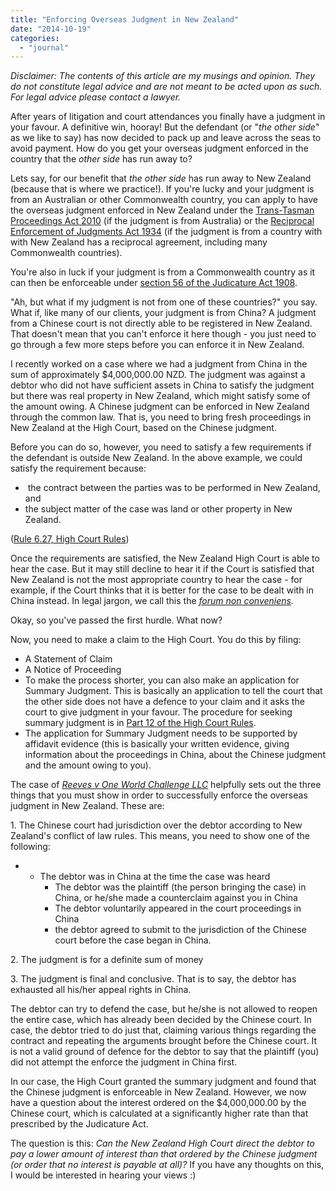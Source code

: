 ```yaml
---
title: "Enforcing Overseas Judgment in New Zealand"
date: "2014-10-19"
categories: 
  - "journal"
---
```


_Disclaimer: The contents of this article are my musings and opinion. They do not constitute legal advice and are not meant to be acted upon as such. For legal advice please contact a lawyer._

After years of litigation and court attendances you finally have a judgment in your favour. A definitive win, hooray! But the defendant (or "_the other side_" as we like to say) has now decided to pack up and leave across the seas to avoid payment. How do you get your overseas judgment enforced in the country that the _other side_ has run away to?

Lets say, for our benefit that _the other side_ has run away to New Zealand (because that is where we practice!). If you're lucky and your judgment is from an Australian or other Commonwealth country, you can apply to have the overseas judgment enforced in New Zealand under the [Trans-Tasman Proceedings Act 2010](http://www.legislation.govt.nz/act/public/2010/0108/latest/DLM2576223.html) (if the judgment is from Australia) or the [Reciprocal Enforcement of Judgments Act 1934](http://www.legislation.govt.nz/act/public/1934/0011/latest/DLM216423.html) (if the judgment is from a country with with New Zealand has a reciprocal agreement, including many Commonwealth countries).

You're also in luck if your judgment is from a Commonwealth country as it can then be enforceable under [section 56 of the Judicature Act 1908](http://www.legislation.govt.nz/act/public/1908/0089/latest/DLM146660.html).

"Ah, but what if my judgment is not from one of these countries?" you say. What if, like many of our clients, your judgment is from China? A judgment from a Chinese court is not directly able to be registered in New Zealand. That doesn't mean that you can't enforce it here though - you just need to go through a few more steps before you can enforce it in New Zealand.

I recently worked on a case where we had a judgment from China in the sum of approximately $4,000,000.00 NZD. The judgment was against a debtor who did not have sufficient assets in China to satisfy the judgment but there was real property in New Zealand, which might satisfy some of the amount owing. A Chinese judgment can be enforced in New Zealand through the common law. That is, you need to bring fresh proceedings in New Zealand at the High Court, based on the Chinese judgment.

Before you can do so, however, you need to satisfy a few requirements if the defendant is outside New Zealand. In the above example, we could satisfy the requirement because:

-  the contract between the parties was to be performed in New Zealand, and
- the subject matter of the case was land or other property in New Zealand.

([Rule 6.27, High Court Rules](http://www.legislation.govt.nz/act/public/1908/0089/latest/DLM1818846.html))

Once the requirements are satisfied, the New Zealand High Court is able to hear the case. But it may still decline to hear it if the Court is satisfied that New Zealand is not the most appropriate country to hear the case - for example, if the Court thinks that it is better for the case to be dealt with in China instead. In legal jargon, we call this the _[forum non conveniens](http://en.wikipedia.org/wiki/Forum_non_conveniens)._

Okay, so you've passed the first hurdle. What now?

Now, you need to make a claim to the High Court. You do this by filing:

- A Statement of Claim
- A Notice of Proceeding
- To make the process shorter, you can also make an application for Summary Judgment. This is basically an application to tell the court that the other side does not have a defence to your claim and it asks the court to give judgment in your favour. The procedure for seeking summary judgment is in [Part 12 of the High Court Rules](http://www.legislation.govt.nz/act/public/1908/0089/latest/DLM147653.html).
- The application for Summary Judgment needs to be supported by affidavit evidence (this is basically your written evidence, giving information about the proceedings in China, about the Chinese judgment and the amount owing to you).

The case of _[Reeves v One World Challenge LLC](http://www.nzlii.org/nz/cases/NZCA/2005/314.html)_ helpfully sets out the three things that you must show in order to successfully enforce the overseas judgment in New Zealand. These are:

1\. The Chinese court had jurisdiction over the debtor according to New Zealand's conflict of law rules. This means, you need to show one of the following:

- - The debtor was in China at the time the case was heard
    - The debtor was the plaintiff (the person bringing the case) in China, or he/she made a counterclaim against you in China
    - The debtor voluntarily appeared in the court proceedings in China
    - the debtor agreed to submit to the jurisdiction of the Chinese court before the case began in China.

2\. The judgment is for a definite sum of money

3\. The judgment is final and conclusive. That is to say, the debtor has exhausted all his/her appeal rights in China.

The debtor can try to defend the case, but he/she is not allowed to reopen the entire case, which has already been decided by the Chinese court. In case, the debtor tried to do just that, claiming various things regarding the contract and repeating the arguments brought before the Chinese court. It is not a valid ground of defence for the debtor to say that the plaintiff (you) did not attempt the enforce the judgment in China first.

In our case, the High Court granted the summary judgment and found that the Chinese judgment is enforceable in New Zealand. However, we now have a question about the interest ordered on the $4,000,000.00 by the Chinese court, which is calculated at a significantly higher rate than that prescribed by the Judicature Act.

The question is this: _Can the New Zealand High Court direct the debtor to pay a lower amount of interest than that ordered by the Chinese judgment (or order that no interest is payable at all)?_ If you have any thoughts on this, I would be interested in hearing your views :)
